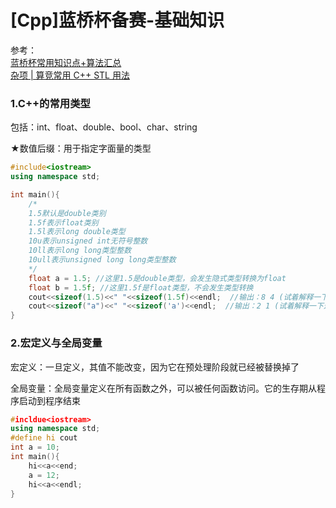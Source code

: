 # [Cpp]蓝桥杯备赛-基础知识

参考：  
[蓝桥杯常用知识点+算法汇总](https://www.cnblogs.com/csx-zzh/p/13821900.html)   
[杂项 | 算竞常用 C++ STL 用法](https://io.zouht.com/154.html)


### 1.C++的常用类型
包括：int、float、double、bool、char、string

★数值后缀：用于指定字面量的类型
```C++
#include<iostream>
using namespace std;

int main(){
    /*
    1.5默认是double类别
    1.5f表示float类别
    1.5l表示long double类型
    10u表示unsigned int无符号整数
    10ll表示long long类型整数
    10ull表示unsigned long long类型整数
    */
    float a = 1.5; //这里1.5是double类型，会发生隐式类型转换为float
    float b = 1.5f; //这里1.5f是float类型，不会发生类型转换
    cout<<sizeof(1.5)<<" "<<sizeof(1.5f)<<endl;  //输出：8 4 (试着解释一下这是为什么？)
    cout<<sizeof("a")<<" "<<sizeof('a')<<endl;  //输出：2 1 (试着解释一下这是为什么？)
}
```
### 2.宏定义与全局变量

宏定义：一旦定义，其值不能改变，因为它在预处理阶段就已经被替换掉了

全局变量：全局变量定义在所有函数之外，可以被任何函数访问。它的生存期从程序启动到程序结束

```C++
#incldue<iostream>
using namespace std;
#define hi cout
int a = 10;
int main(){
    hi<<a<<end;
    a = 12;
    hi<<a<<endl;
}
```
